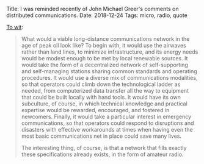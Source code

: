 Title: I was reminded recently of John Michael Greer's comments on distributed communications.
Date: 2018-12-24
Tags: micro, radio, quote

[To wit](https://web.archive.org/web/20170619215052/http://thearchdruidreport.blogspot.com/2008/07/lessons-from-amateur-radio.html):

> What would a viable long-distance communications network in the age of peak oil look like? To begin with, it would use the airwaves rather than land lines, to minimize infrastructure, and its energy needs would be modest enough to be met by local renewable sources. It would take the form of a decentralized network of self-supporting and self-managing stations sharing common standards and operating procedures. It would use a diverse mix of communications modalities, so that operators could climb down the technological ladder as needed, from computerized data transfer all the way to equipment that could be built locally with hand tools. It would have its own subculture, of course, in which technical knowledge and practical expertise would be rewarded, encouraged, and fostered in newcomers. Finally, it would take a particular interest in emergency communications, so that operators could respond to disruptions and disasters with effective workarounds at times when having even the most basic communications net in place could save many lives.
>
> The interesting thing, of course, is that a network that fills exactly these specifications already exists, in the form of amateur radio.

